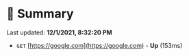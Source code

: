 # 📖 Summary
Last updated: **12/1/2021, 8:32:20 PM**

- `GET` [https://google.com](https://google.com) - **Up** (153ms)
